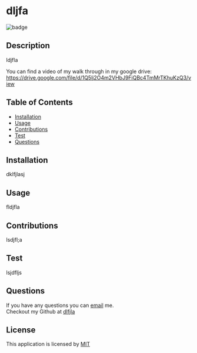 # dljfa
  
  ![badge](https://img.shields.io/badge/License-MIT-blue)
  
## Description 
ldjfla

You can find a video of my walk through in my google drive:
https://drive.google.com/file/d/1Q5lj2O4m2VHbJ9FiQBc4TmMrTKhuKzQ3/view

## Table of Contents
- [Installation](#installation)
- [Usage](#usage)
- [Contributions](#contributions)
- [Test](#test) 
- [Questions](#questions)


## Installation
dklfjlasj


## Usage
fldjfla

## Contributions
lsdjfl;a

## Test 
lsjdfljs


## Questions 

If you have any questions you can [email](mailto:lkdjfl) me.
</br>
Checkout my Github at [dlfjla](https://github.com/dlfjla)

## License
This application is licensed by [MIT](https://opensource.org/licenses/MIT)
